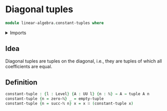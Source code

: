 # Diagonal tuples

```agda
module linear-algebra.constant-tuples where
```

<details><summary>Imports</summary>

```agda
open import elementary-number-theory.natural-numbers

open import foundation.universe-levels

open import linear-algebra.tuples
```

</details>

## Idea

Diagonal tuples are tuples on the diagonal, i.e., they are tuples of which all
coefficients are equal.

## Definition

```agda
constant-tuple : {l : Level} {A : UU l} {n : ℕ} → A → tuple A n
constant-tuple {n = zero-ℕ} _ = empty-tuple
constant-tuple {n = succ-ℕ n} x = x ∷ (constant-tuple x)
```
